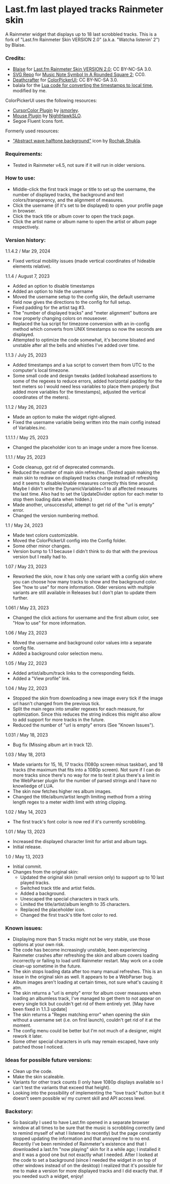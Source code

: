 # Last.fm last played tracks Rainmeter skin
A Rainmeter widget that displays up to 18 last scrobbled tracks. This is a fork of "Last.fm Rainmeter Skin VERSION 2.0" (a.k.a. "Watcha listenin' 2") by Blaise.

### Credits:
- [Blaise](https://www.deviantart.com/squadrmskin) for [Last.fm Rainmeter Skin VERSION 2.0](https://www.deviantart.com/squadrmskin/art/Last-fm-Rainmeter-Skin-VERSION-2-0-590438568); CC BY-NC-SA 3.0.
- [SVG Repo](https://www.svgrepo.com) for [Music Note Symbol In A Rounded Square 2](https://www.svgrepo.com/svg/151215/music-note-symbol-in-a-rounded-square); CC0.
- [Deathcrafter](https://github.com/deathcrafter) for [ColorPickerUI](https://github.com/deathcrafter/ColorPickerUI); CC BY-NC-SA 3.0.
- balala for the [Lua code for converting the timestamps to local time](https://forum.rainmeter.net/viewtopic.php?t=27547&sid=2c92245dc02acee691f38e567e150788&start=10#p143062), modified by me.

ColorPickerUI uses the following resources:
- [CursorColor Plugin](https://forum.rainmeter.net/viewtopic.php?t=23375) by [jsmorley](https://www.rainmeter.net/).
- [Mouse Plugin](https://github.com/NighthawkSLO/Mouse.dll) by [NightHawkSLO](https://github.com/NighthawkSLO).
- Segoe Fluent Icons font.

Formerly used resources:
- ["Abstract wave halftone background"](https://www.freepik.com/free-vector/abstract-wave-halftone-background_23214995.htm) icon by [Rochak Shukla](https://www.freepik.com/author/rochakshukla).

### Requirements:
- Tested in Rainmeter v4.5, not sure if it will run in older versions.

### How to use:
- Middle-click the first track image or title to set up the username, the number of displayed tracks, the background and text colors/transparency, and the alignment of measures.
- Click the username (if it's set to be displayed) to open your profile page in browser.
- Click the track title or album cover to open the track page.
- Click the artist name or album name to open the artist or album page respectively.

### Version history:

1.1.4.2 / Mar 29, 2024
- Fixed vertical mobility issues (made vertical coordinates of hideable elements relative).

1.1.4 / August 7, 2023
- Added an option to disable timestamps
- Added an option to hide the username
- Moved the username setup to the config skin, the default username field now gives the directions to the config for full setup.
- Fixed padding for the artist tag #3.
- The "number of displayed tracks" and "meter alignment" buttons are now properly changing colors on mouseover.
- Replaced the lua script for timezone conversion with an in-config method which converts from UNIX timestamps so now the seconds are displayed.
- Attempted to optimize the code somewhat, it's become bloated and unstable after all the bells and whistles I've added over time.

1.1.3 / July 25, 2023
- Added timestamps and a lua script to convert them from UTC to the computer's local timezone.
- Some small code and design tweaks (added lookahead assertions to some of the regexes to reduce errors, added horizontal padding for the text meters so I would need less variables to place them properly (but added more variables for the timestamps), adjusted the vertical coordinates of the meters).

1.1.2 / May 26, 2023
- Made an option to make the widget right-aligned.
- Fixed the username variable being written into the main config instead of Variables.inc.

1.1.1.1 / May 25, 2023
- Changed the placeholder icon to an image under a more free license.

1.1.1 / May 25, 2023
- Code cleanup, got rid of deprecated commands.
- Reduced the number of main skin refreshes. (Tested again making the main skin to redraw on displayed tracks change instead of refreshing and it seems to disable/enable measures correctly this time around. Maybe I didn't write the DynamicVariables=1 to all affected measures the last time. Also had to set the UpdateDivider option for each meter to stop them loading data when hidden.)
- Made another, unsuccessful, attempt to get rid of the "url is empty" error.
- Changed the version numbering method.

1.1 / May 24, 2023
- Made text colors customizable.
- Moved the ColorPickerUI config into the Config folder.
- Some other minor changes.
- Version bump to 1.1 because I didn't think to do that with the previous version but I really had to.

1.07 / May 23, 2023
- Reworked the skin, now it has only one variant with a config skin where you can choose how many tracks to show and the background color. See "how to use" for more information. Older versions with multiple variants are still available in Releases but I don't plan to update them further.

1.061 / May 23, 2023
- Changed the click actions for username and the first album color, see "How to use" for more information.

1.06 / May 23, 2023
- Moved the username and background color values into a separate config file.
- Added a background color selection menu.

1.05 / May 22, 2023
- Added artist/album/track links to the corresponding fields.
- Added a "View profile" link.

1.04 / May 22, 2023
- Stopped the skin from downloading a new image every tick if the image url hasn't changed from the previous tick.
- Split the main regex into smaller regexes for each measure, for optimization. Since this reduces the string indices this might also allow to add support for more tracks in the future.
- Reduced the number of "url is empty" errors (See "Known Issues").

1.031 / May 18, 2023
- Bug fix (Missing album art in track 12).

1.03 / May 18, 2013
- Made variants for 15, 16, 17 tracks (1080p screen minus taskbar), and 18 tracks (the maximum that fits into a 1080p screen). Not sure if I can do more tracks since there's no way for me to test it plus there's a limit in the WebParser plugin for the number of parsed strings and I have no knowliedge of LUA.
- The skin now fetches higher res album images.
- Changed the title/album/artist length limiting method from a string length regex to a meter width limit with string clipping.

1.02 / May 14, 2023
- The first track's font color is now red if it's currently scrobbling.

1.01 / May 13, 2023
- Increased the displayed character limit for artist and album tags.
- Initial release.

1.0 / May 13, 2023
- Initial commit.
- Changes from the original skin:
  - Updated the original skin (small version only) to support up to 10 last played tracks.
  - Switched track title and artist fields.
  - Added a background.
  - Unescaped the special characters in track urls.
  - Limited the title/artist/album length to 35 characters.
  - Replaced the placeholder icon.
  - Changed the first track's title font color to red.

### Known issues:
- Displaying more than 5 tracks might not be very stable, use those options at your own risk.
- The code has become increasingly unstable, been experiencing Rainmeter crashes after refreshing the skin and album covers loading incorrectly or failing to load until Rainmeter restart. May work on a code clean-up sometime in the future.
- The skin stops loading data after too many manual refreshes. This is an issue in the original skin as well. It appears to be a WebParser bug.
- Album images aren't loading at certain times, not sure what's causing it atm.
- The skin returns a "url is empty" error for album cover measures when loading an albumless track, I've managed to get them to not appear on every single tick but couldn't get rid of them entirely yet. [May have been fixed in 1.1.3 update]
- The skin returns a "Regex matching error" when opening the skin without a username set (i.e. on first launch), couldn't get rid of it at the moment.
- The config menu could be better but I'm not much of a designer, might rework it later.
- Some other special characters in urls may remain escaped, have only patched those I noticed.

### Ideas for possible future versions:
- Clean up the code.
- Make the skin scaleable.
- Variants for other track counts (I only have 1080p displays available so I can't test the variants that exceed that height).
- Looking into the possibility of implementing the "love track" button but it doesn't seem possible w/ my current skill and API access level.

### Backstory:
- So basically I used to have Last.fm opened in a separate browser window at all times to be sure that the music is scrobbling correctly (and to remind myself of what I listened to recently) but the page constantly stopped updating the information and that annoyed me to no end. Recently I've been reminded of Rainmeter's existence and that I downloaded a last.fm "now playing" skin for it a while ago; I installed it and it was a good one but not exactly what I needed. After I looked at the code to set a background (since I needed the widget in on top of other windows instead of on the desktop) I realized that it's possible for me to make a version for more displayed tracks and I did exactly that. If you needed such a widget, enjoy!

